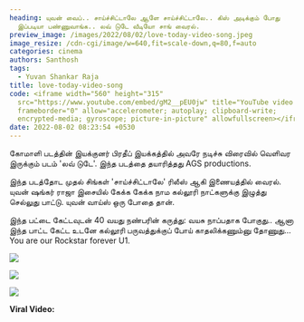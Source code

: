```yaml
---
heading: யுவன் வைப்.. சாய்ச்சிட்டாலே ஆளே சாய்ச்சிட்டாலே.. கிஸ் அடிக்கும் போது
  இப்படியா பண்ணுவாங்க.. லவ் டுடே வீடியோ சாங் வைரல்.
preview_image: /images/2022/08/02/love-today-video-song.jpeg
image_resize: /cdn-cgi/image/w=640,fit=scale-down,q=80,f=auto
categories: cinema
authors: Santhosh
tags:
  - Yuvan Shankar Raja
title: love-today-video-song
code: <iframe width="560" height="315"
  src="https://www.youtube.com/embed/gM2__pEU0jw" title="YouTube video player"
  frameborder="0" allow="accelerometer; autoplay; clipboard-write;
  encrypted-media; gyroscope; picture-in-picture" allowfullscreen></iframe>
date: 2022-08-02 08:23:54 +0530
---
```

கோமாளி படத்தின் இயக்குனர் பிரதீப் இயக்கத்தில் அவரே நடிச்சு விரைவில் வெளிவர இருக்கும் படம் 'லவ் டுடே'. இந்த படத்தை தயாரித்தது AGS productions.

இந்த படத்தோட முதல் சிங்கள் 'சாய்ச்சிட்டாலே' ரிலீஸ் ஆகி இணையத்தில் வைரல். யுவன் ஷங்கர் ராஜா இசையில் கேக்க கேக்க நாம கல்லூரி நாட்களுக்கு இழுத்து செல்லுது பாட்டு. யுவன் வாய்ஸ் ஒரு போதை தான்.

இந்த பட்டை கேட்டவுடன் 40 வயது நண்பரின் கருத்து:
வயசு நாப்பதாக போகுது.. ஆனா இந்த பாட்ட கேட்ட உடனே  கல்லூரி பருவத்துக்குப் போய் காதலிக்கணும்னு தோணுது... You are our Rockstar forever U1.

![](/images/2022/08/02/yuvan-love-today-video-song.jpeg)

![](/images/2022/08/02/yuvan-love-today-video-song-1.jpeg)

![](/images/2022/08/02/yuvan-love-today-video-song-2.jpeg)

**Viral Video:**